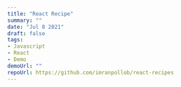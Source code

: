 ```yaml
---
title: "React Recipe"
summary: ""
date: "Jul 8 2021"
draft: false
tags:
- Javascript
- React
- Demo
demoUrl: ""
repoUrl: https://github.com/imranpollob/react-recipes
---
```

